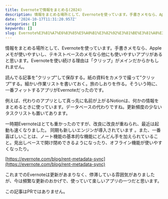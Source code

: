 ```yaml
---
title: Evernoteで情報をまとめる(2024)
description: 情報をまとめる場所として、Evernoteを使っています。手書きメモなら、Appleメモが使いやすいし、テキストベースのメモなら他にも使いやすいアプリがあると思います。Evernoteを使い続ける理由は「クリップ」がメインだからかもしれません。
date: '2024-10-17T11:31:20.957Z'
categories: []
keywords: []
slug: Evernote%E3%81%A7%E6%83%85%E5%A0%B1%E3%82%92%E3%81%BE%E3%81%A8%E3%82%81%E3%82%8B%282024%29
---
```

情報をまとめる場所として、Evernoteを使っています。手書きメモなら、Appleメモが使いやすいし、テキストベースのメモなら他にも使いやすいアプリがあると思います。Evernoteを使い続ける理由は「クリップ」がメインだからかもしれません。

読んでる記事を”クリップ”して保存する。紙の資料をカメラで撮って”クリップ”する。細かい作業リストを書いておく。旅のしおりを作る。そういう時に、一番フィットするアプリがEvernoteだったのです。

例えば、代わりのアプリとして真っ先に名前が上がるNotionは、何かの情報をまとめるときに使っています。データベースの代わりですね。更新頻度の少ないタスクリストも置いてあります。

一時期Evernoteはとても重かったのですが、改良に改良が重ねられ、最近は起動も速くなりました。 同期も新しいエンジンが導入されています 。また、一番喜ばしいことは、ノート機能の基本的な機能にどんどん手を加えられていること。見出しベースで開け閉めできるようになったり、オフライン機能が使いやすくなったり。

[https://evernote.com/blog/rent-metadata-sync](https://evernote.com/blog/rent-metadata-sync)

これまでのEvernoteは更新があまりなく、停滞している雰囲気がありましたが、今は頻繁な更新のおかげで、使っていて楽しいアプリの一つだと思います。

この記事はPRではありません。